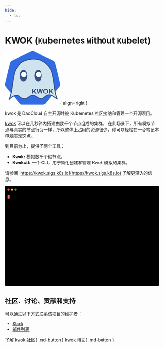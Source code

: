 ```yaml
---
hide:
  - toc
---
```


# KWOK (`K`ubernetes `W`ith`O`ut `K`ubelet)

![kwok](./images/kwok.png){ align=right }

kwok 是 DaoCloud 自主开源并被 Kubernetes 社区接纳和管理一个开源项目。

[kwok](https://sigs.k8s.io/kwok) 可以在几秒钟内搭建由数千个节点组成的集群。
在此场景下，所有模拟节点与真实的节点行为一样，所以整体上占用的资源很少，你可以轻松在一台笔记本电脑实现这点。

到目前为止，提供了两个工具：

- **Kwok:** 模拟数千个假节点。
- **Kwokctl:** 一个 CLI，用于简化创建和管理 Kwok 模拟的集群。

请参阅 [https://kwok.sigs.k8s.io](https://kwok.sigs.k8s.io) 了解更深入的信息。

![管理集群](./images/manage-clusters.svg)

## 社区、讨论、贡献和支持

可以通过以下方式联系该项目的维护者：

- [Slack](https://kubernetes.slack.com/messages/sig-scheduling)
- [邮件列表](https://groups.google.com/forum/#!forum/kubernetes-sig-scheduling)

[了解 kwok 社区](https://github.com/kubernetes-sigs/kwok){ .md-button }
[kwok 博文](../blogs/kwok.md){ .md-button }
